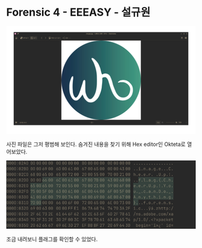 # Forensic 4 - EEEASY - 설규원

![alt text](image.png)

사진 파일은 그저 평범해 보인다. 숨겨진 내용을 찾기 위해 Hex editor인 Okteta로 열어보았다.

![alt text](image-1.png)

조금 내려보니 플래그를 확인할 수 있었다.
